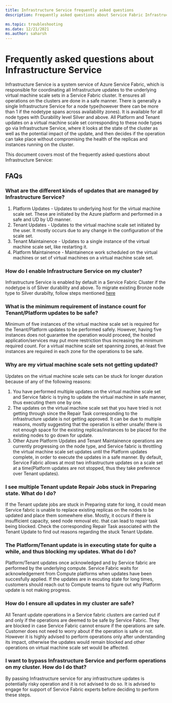 ```yaml
---
title: Infrastructure Service frequently asked questions 
description: Frequently asked questions about Service Fabric Infrastructure Service

ms.topic: troubleshooting
ms.date: 12/21/2021
ms.author: saharsh
---
```


# Frequently asked questions about Infrastructure Service 

Infrastructure Service is a system service of Azure Service Fabric, which is responsible for coordinating all Infrastructure updates to the underlying virtual machine scale sets in a Service Fabric cluster. It ensures all operations on the clusters are done in a safe manner. There is generally a single Infrastructure Service for a node type(however there can be more than 1 if the nodetype spans across availability zones). It is available for all node types with Durability level Silver and above. All Platform and Tenant updates on a virtual machine scale set corresponding to these node types go via Infrastructure Service, where it looks at the state of the cluster as well as the potential impact of the update, and then decides if the operation can take place without compromising the health of the replicas and instances running on the cluster. 

This document covers most of the frequently asked questions about Infrastructure Service: 

## FAQs 

### What are the different kinds of updates that are managed by Infrastructure Service?
  1. Platform Updates - Updates to underlying host for the virtual machine scale set. These are initiated by the Azure platform and performed in a safe and UD by UD manner. 
  2. Tenant Updates - Updates to the virtual machine scale set initiated by the user. It mostly occurs due to any change in the configuration of the scale set. 
  3. Tenant Maintainence - Updates to a single instance of the virtual machine scale set, like restarting it. 
  4. Platform Maintainence - Maintainence work scheduled on the virtual machines or set of virtual machines on a virtual machine scale set.

### How do I enable Infrastructure Service on my cluster? 
Infrastructure Service is enabled by default in a Service Fabric Cluster if the nodetype is of Silver durability and above. To migrate existing Bronze node type to Silver durabilty, follow steps mentioned [here](service-fabric-cluster-capacity.md#changing-durability-levels)

### What is the minimum requirement of instance count for Tenant/Platform updates to be safe? 
Minimum of five instances of the virtual machine scale set is required for the Tenant/Platform updates to be performed safely. However, having five instances does not guarantee the operation would proceed, the hosted application/services may put more restriction thus increasing the minimum required count. For a virtual machine scale set spanning zones, at-least five instances are required in each zone for the operations to be safe.

### Why are my virtual machine scale sets not getting updated? 
Updates on the virtual machine scale sets can be stuck for longer duration because of any of the following reasons:
  1. You have performed multiple updates on the virtual machine scale set and Service fabric is trying to update the virtual machine in safe manner, thus executing them one by one. 
  2. The updates on the virtual machine scale set that you have tried is not getting through since the Repair Task corresponding to the infrastructure update is not getting approved. It can be due to multiple reasons, mostly suggesting that the operation is either unsafe/ there is not enough space for the existing replicas/instances to be placed for the existing nodes to go down for update. 
  3. Other Azure Platform Updates and Tenant Maintainence operations are currently progressing on the node type, and Service fabric is throttling the virtual machine scale set updates until the Platform updates complete, in order to execute the updates in a safe manner. By default, Service Fabric allows at most two infrastructure updates on a scale set at a time(Platform updates are not stopped, thus they take preference over Tenant updates).

### I see multiple Tenant update Repair Jobs stuck in Preparing state. What do I do? 
If the Tenant update jobs are stuck in Preparing state for long, it could mean Service fabric is unable to replace existing replicas on the nodes to be updated and place them somewhere else. Mostly, it occurs if there is insufficient capacity, seed node removal etc. that can lead to repair task being blocked. Check the corresponding Repair Task associated with the Tenant Update to find out reasons regarding the stuck Tenant Update.

### The Platform/Tenant update is in executing state for quite a while, and thus blocking my updates. What do I do? 
Platform/Tenant updates once acknowledged and by Service fabric are performed by the underlying compute. Service Fabric waits for acknowledgement from Compute platforms when updates have been succesfully applied. If the updates are in excuting state for long times, customers should reach out to Compute teams to figure out why Platform update is not making progress.

### How do I ensure all updates in my cluster are safe? 
All Tenant update operations in a Service fabric clusters are carried out if and only if the operations are deemed to be safe by Service Fabric. They are blocked in case Service Fabric cannot ensure if the operations are safe. Customer does not need to worry about if the operation is safe or not. However it is highly advised to perform operations only after understanding its impact, otherwise the updates would remain blocked and other operations on virtual machine scale set would be affected.

### I want to bypass Infrastructure Service and perform operations on my cluster. How do I do that?
By passing Infrastructure service for any infrastructure updates is potentially risky operation and it is not advised to do so. It is advised to engage for support of Service Fabric experts before deciding to perform these steps.  


